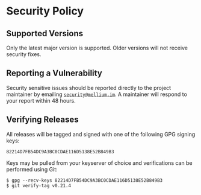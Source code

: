 # Security Policy

## Supported Versions

Only the latest major version is supported.
Older versions will not receive security fixes.


## Reporting a Vulnerability

Security sensitive issues should be reported directly to the project maintainer
by emailing [`security@mellium.im`].
A maintainer will respond to your report within 48 hours.

## Verifying Releases

All releases will be tagged and signed with one of the following GPG signing
keys:

```
82214D7FB54DC9A3BC0CDAE116D5138E52B849B3
```

Keys may be pulled from your keyserver of choice and verifications can be
performed using Git:

```
$ gpg --recv-keys 82214D7FB54DC9A3BC0CDAE116D5138E52B849B3
$ git verify-tag v0.21.4
```

[`security@mellium.im`]: mailto:security@mellium.im
